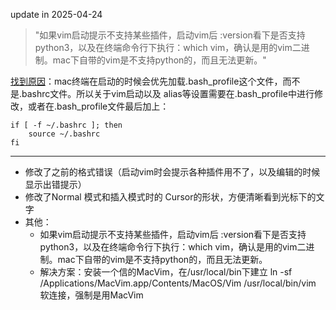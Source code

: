 update in 2025-04-24

>"如果vim启动提示不支持某些插件，启动vim后 :version看下是否支持python3，以及在终端命令行下执行：which vim，确认是用的vim二进制。mac下自带的vim是不支持python的，而且无法更新。"

<u>找到原因</u>：mac终端在启动的时候会优先加载.bash_profile这个文件，而不是.bashrc文件。所以关于vim启动以及 alias等设置需要在.bash_profile中进行修改，或者在.bash_profile文件最后加上：
```
if [ -f ~/.bashrc ]; then
    source ~/.bashrc
fi
```

* * *

* 修改了之前的格式错误（启动vim时会提示各种插件用不了，以及编辑的时候显示出错提示）
* 修改了Normal 模式和插入模式时的 Cursor的形状，方便清晰看到光标下的文字
* 其他：
    * 如果vim启动提示不支持某些插件，启动vim后 :version看下是否支持python3，以及在终端命令行下执行：which vim，确认是用的vim二进制。mac下自带的vim是不支持python的，而且无法更新。
    * 解决方案：安装一个信的MacVim，在/usr/local/bin下建立 ln -sf /Applications/MacVim.app/Contents/MacOS/Vim /usr/local/bin/vim 软连接，强制是用MacVim
